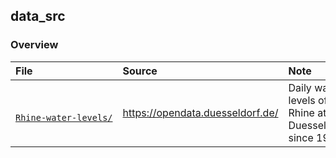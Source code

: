 ## data_src

### Overview

<table>

<thead>
<tr>
<th align="left">File</th>
<th align="left">Source</th>
<th align="left">Note</th>
</tr>
</thead>

<tbody>

<!-- Rhine-water-levels --> 
<tr>

<!-- * File -->
<td align="left">
<code><a target="_blank" rel="noopener noreferrer" href="https://github.com/j-honnacker/data-viz-R/tree/master/data_src/Rhine-water-levels">
Rhine&#8209;water&#8209;levels/
</a></code>
</td>

<!-- * Source -->
<td align="left">
<a target="_blank" rel="noopener noreferrer" href="https://opendata.duesseldorf.de/dataset/t%C3%A4gliche-wasserst%C3%A4nde-des-rheins-bei-d%C3%BCsseldorf-den-monaten-seit-1996">
https://opendata.duesseldorf.de/
</a>
</td>

<!-- * Note -->
<td align="left">
Daily water levels of the Rhine at Duesseldorf since 1996
</td>

</tr>


</tbody>

</table>
